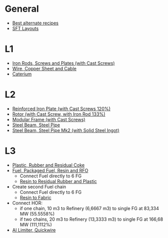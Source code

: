 # General
* [Best alternate recipes](https://www.satisfactorytips.com/guides/best-alternate-recipes-satisfactory-update-four)
* [SFT Layouts](https://www.satisfactorytips.com/layouts)

# L1

* [Iron Rods, Screws and Plates (with Cast Screws)](https://satisfactory-calculator.com/en/production-planner/index/index/json/%7B%22Desc_IronRod_C%22%3A%2215%22%2C%22Desc_IronScrew_C%22%3A%2250%22%2C%22Desc_IronPlate_C%22%3A%2220%22%2C%22oreExtraction%22%3A%22Build_MinerMk1_C%3Bimpure%22%2C%22altRecipes%22%3A%5B%22Recipe_Alternate_Screw_C%22%5D%7D)
* [Wire, Copper Sheet and Cable](https://satisfactory-calculator.com/en/production-planner/index/index/json/%7B%22Desc_Wire_C%22%3A%2214%22%2C%22Desc_Cable_C%22%3A%228%22%2C%22Desc_CopperSheet_C%22%3A%227%22%2C%22oreExtraction%22%3A%22Build_MinerMk1_C%3Bimpure%22%7D)
* [Caterium](https://satisfactory-calculator.com/en/production-planner/index/index/json/%7B%22Desc_HighSpeedWire_C%22%3A%22180%22%2C%22maxBeltSpeed%22%3A%22120%22%2C%22oreExtraction%22%3A%22Build_MinerMk1_C%3Bpure%22%7D)

# L2 

* [Reinforced Iron Plate (with Cast Screws 120%)](https://satisfactory-calculator.com/en/production-planner/index/index/json/%7B%22Desc_IronPlateReinforced_C%22%3A%225%22%2C%22maxBeltSpeed%22%3A%22120%22%2C%22oreExtraction%22%3A%22Build_MinerMk1_C%3Bimpure%22%2C%22altRecipes%22%3A%5B%22Recipe_Alternate_Screw_C%22%5D%7D)
* [Rotor (with Cast Screw, with Iron Rod 133%)](https://satisfactory-calculator.com/en/production-planner/index/index/json/%7B%22Desc_Rotor_C%22%3A%224%22%2C%22maxBeltSpeed%22%3A%22120%22%2C%22oreExtraction%22%3A%22Build_MinerMk1_C%3Bnormal%22%2C%22altRecipes%22%3A%5B%22Recipe_Alternate_Screw_C%22%5D%7D)
* [Modular Frame (with Cast Screws)](https://satisfactory-calculator.com/en/production-planner/index/index/json/%7B%22Desc_ModularFrame_C%22%3A%222%22%2C%22oreExtraction%22%3A%22Build_MinerMk1_C%3Bimpure%22%2C%22altRecipes%22%3A%5B%22Recipe_Alternate_Screw_C%22%5D%7D)
* [Steel Beam, Steel Pipe](https://satisfactory-calculator.com/en/production-planner/index/index/json/%7B%22Desc_SteelPipe_C%22%3A%2220%22%2C%22Desc_SteelPlate_C%22%3A%227.5%22%2C%22maxBeltSpeed%22%3A%22120%22%2C%22oreExtraction%22%3A%22Build_MinerMk1_C%3Bnormal%22%2C%22altRecipes%22%3A%5B%22Recipe_Alternate_Screw_C%22%5D%7D)
* [Steel Beam, Steel Pipe Mk2 (with Solid Steel Ingot)](https://satisfactory-calculator.com/en/production-planner/index/index/json/%7B%22Desc_SteelPipe_C%22%3A%2220%22%2C%22Desc_SteelPlate_C%22%3A%2215%22%2C%22maxBeltSpeed%22%3A%22120%22%2C%22oreExtraction%22%3A%22Build_MinerMk1_C%3Bnormal%22%2C%22altRecipes%22%3A%5B%22Recipe_Alternate_IngotSteel_1_C%22%5D%7D)

# L3

* [Plastic, Rubber and Residual Coke](https://satisfactory-calculator.com/en/production-planner/index/index/json/%7B%22Desc_Plastic_C%22%3A%2240%22%2C%22Desc_Rubber_C%22%3A%2240%22%2C%22maxBeltSpeed%22%3A%22120%22%2C%22oreExtraction%22%3A%22Build_MinerMk1_C%3Bimpure%22%2C%22oilExtraction%22%3A%22Build_OilPump_C%3Bimpure%22%7D)
* [Fuel, Packaged Fuel, Resin and RFO](https://satisfactory-calculator.com/en/production-planner/index/index/json/%7B%22Desc_LiquidFuel_C%22%3A%2272%22%2C%22Desc_Fuel_C%22%3A%2240%22%2C%22oilExtraction%22%3A%22Build_OilPump_C%3Bpure%22%7D)
    * Connect Fuel directly to 6 FG
    * [Resin to Residual Rubber and Plastic](https://satisfactory-calculator.com/en/production-planner/index/index/json/%7B%22Desc_Plastic_C%22%3A%2216%22%2C%22Desc_Rubber_C%22%3A%2218%22%2C%22input%22%3A%7B%22Desc_PolymerResin_C%22%3A%2284%22%7D%2C%22oilExtraction%22%3A%22Build_OilPump_C%3Bpure%22%2C%22altRecipes%22%3A%5B%22Recipe_ResidualPlastic_C%22%2C%22Recipe_ResidualRubber_C%22%5D%7D)
* Create second Fuel chain
    *  Connect Fuel directly to 6 FG
    * [Resin to Fabric](https://satisfactory-calculator.com/en/production-planner/index/index/json/%7B%22Desc_Fabric_C%22%3A%225%22%2C%22input%22%3A%7B%22Desc_PolymerResin_C%22%3A%2284%22%7D%2C%22oilExtraction%22%3A%22Build_OilPump_C%3Bpure%22%2C%22altRecipes%22%3A%5B%22Recipe_Alternate_PolyesterFabric_C%22%5D%7D)
 * Connect HOR:
    * if one chain, 10 m3 to Refinery (6,6667 m3) to single FG at 83,334 MW (55.5558%)
    * if two chains, 20 m3 to Refinery (13,3333 m3) to single FG at 166,68 MW (111,1112%)
* [AI Limiter, Quickwire](https://satisfactory-calculator.com/en/production-planner/index/index/json/%7B%22Desc_HighSpeedWire_C%22%3A%2220%22%2C%22Desc_CircuitBoardHighSpeed_C%22%3A%225%22%2C%22oreExtraction%22%3A%22Build_MinerMk1_C%3Bpure%22%7D)
